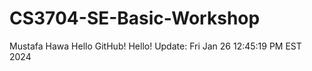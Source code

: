 # CS3704-SE-Basic-Workshop
Mustafa Hawa Hello GitHub!
Hello! Update: Fri Jan 26 12:45:19 PM EST 2024
